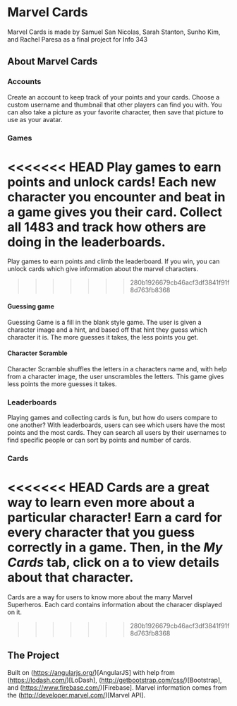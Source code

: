 # Marvel Cards
Marvel Cards is made by Samuel San Nicolas, Sarah Stanton, Sunho Kim, and Rachel Paresa as a final project for Info 343

## About Marvel Cards
### Accounts
Create an account to keep track of your points and your cards. Choose a custom username and thumbnail that other players can find you with. You can also take a picture as your favorite character, then save that picture to use as your avatar.

### Games
<<<<<<< HEAD
Play games to earn points and unlock cards! Each new character you encounter and beat in a game gives you their card. Collect all 1483 and track how others are doing in the leaderboards.
=======
Play games to earn points and climb the leaderboard. If you win, you can unlock cards which give information about the marvel characters.
>>>>>>> 280b1926679cb46acf3df3841f91f8d763fb8368
#### Guessing game
Guessing Game is a fill in the blank style game. The user is given a character image and a hint, and based off that hint they guess which character it is. The more guesses it takes, the less points you get.
#### Character Scramble
Character Scramble shuffles the letters in a characters name and, with help from a character image, the user unscrambles the letters. This game gives less points the more guesses it takes.

### Leaderboards
Playing games and collecting cards is fun, but how do users compare to one another? With leaderboards, users can see which users have the most points and the most cards. They can search all users by their usernames to find specific people or can sort by points and number of cards.

### Cards
<<<<<<< HEAD
Cards are a great way to learn even more about a particular character! Earn a card for every character that you guess correctly in a game. Then, in the *My Cards* tab, click on a to view details about that character.
=======
Cards are a way for users to know more about the many Marvel Superheros. Each card contains information about the characer displayed on it.
>>>>>>> 280b1926679cb46acf3df3841f91f8d763fb8368

## The Project
Built on (https://angularjs.org/)[AngularJS] with help from (https://lodash.com/)[LoDash], (http://getbootstrap.com/css/)[Bootstrap], and (https://www.firebase.com/)[Firebase]. Marvel information comes from the (http://developer.marvel.com/)[Marvel API].
